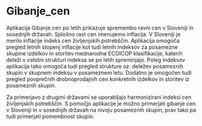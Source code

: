 # Gibanje_cen
Aplikacija Gibanje cen po letih prikazuje spremembo ravni cen v Sloveniji in  sosednjih državah. Splošno rast cen imenujemo inflacija. V Sloveniji je merilo inflacije indeks cen življenjskih potrebščin. Aplikacija omogoča pregled letnih stopenj inflacije kot tudi letnih indeksov za posamezne skupine izdelkov in storitev mednarodne ECOICOP klasifikacije, katerih deleži v celotni strukturi indeksa se po letih spreminjajo. Poleg indeksov aplikacija tako omogoča tudi pregled strukture oz. deležev posameznih skupin v skupnem indeksu v posameznem letu. Dodatno je omogočen tudi pregled povprečnih drobnoprodajnih cen konkretnih izdelkov in storitev iz posameznih skupin. 

Za primerjavo z drugimi državami se uporabljajo harmonizirani indeksi cen življenjskih potrebščin.  S pomočjo aplikacije je možno primerjati gibanje cen v Sloveniji in v sosednjih državah na nivoju posameznih skupin, prav tako pa tudi primerjati pomembnost skupin.

